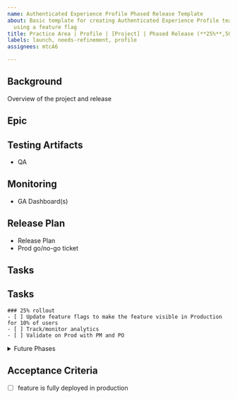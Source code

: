 ```yaml
---
name: Authenticated Experience Profile Phased Release Template
about: Basic template for creating Authenticated Experience Profile team phased releases
  using a feature flag
title: Practice Area | Profile | [Project] | Phased Release (**25%**,50%,75%,100%)
labels: launch, needs-refinement, profile
assignees: mtcA6

---
```


## Background

Overview of the project and release

## Epic 

## Testing Artifacts 
- QA

## Monitoring 
- GA Dashboard(s)
  
## Release Plan 
- Release Plan
- Prod go/no-go ticket 

## Tasks

## Tasks
```[tasklist]
### 25% rollout
- [ ] Update feature flags to make the feature visible in Production for 10% of users
- [ ] Track/monitor analytics
- [ ] Validate on Prod with PM and PO
```
<details>
<summary>Future Phases</summary>


```[tasklist]
### 50% rollout
- [ ] Update feature flags to make the feature visible in Production for 50% of users
- [ ] Track/monitor analytics
- [ ] Validate on Prod with PM and PO
```

```[tasklist]
### 75% rollout
- [ ] Update feature flags to make the feature visible in Production for 10% of users
- [ ] Track/monitor analytics
- [ ] Validate on Prod with PM and PO
```

```[tasklist]
### 100% rollout
- [ ] Update feature flags to make the feature visible in Production for 100% of users
- [ ] Track/monitor analytics
- [ ] Validate on Prod with PM and PO
```
</details>

## Acceptance Criteria
- [ ] feature is fully deployed in production

